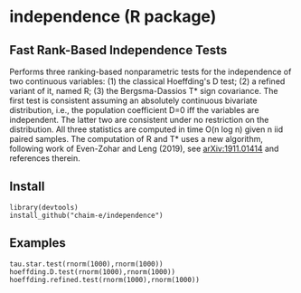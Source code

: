 # independence (R package)

## Fast Rank-Based Independence Tests
Performs three ranking-based nonparametric tests for the independence of two continuous variables:
(1) the classical Hoeffding's D test; 
(2) a refined variant of it, named R;
(3) the Bergsma-Dassios T* sign covariance.
The first test is consistent assuming an absolutely continuous bivariate distribution, i.e., the population coefficient D=0 iff the variables are independent. The latter two are consistent under no restriction on the distribution.
All three statistics are computed in time O(n log n) given n iid paired samples. The computation of R and T* uses a new algorithm, following work of Even-Zohar and Leng (2019), see <arXiv:1911.01414> and references therein.
## Install
```
library(devtools)
install_github("chaim-e/independence")
```
## Examples
```
tau.star.test(rnorm(1000),rnorm(1000))
hoeffding.D.test(rnorm(1000),rnorm(1000))
hoeffding.refined.test(rnorm(1000),rnorm(1000))
```
